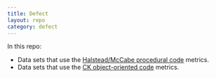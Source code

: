 ```yaml
---
title: Defect
layout: repo
category: defect
---
```


In this repo:

+ Data sets that use the [Halstead/McCabe procedural code](defect/mccabehalsted/index.html) metrics.
+ Data sets that use the [CK object-oriented  code](defect/ck/index.html) metrics.
